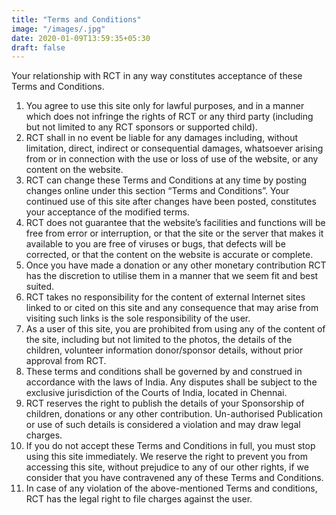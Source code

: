 ```yaml
---
title: "Terms and Conditions"
image: "/images/.jpg"
date: 2020-01-09T13:59:35+05:30
draft: false
---
```



Your relationship with RCT in any way constitutes acceptance of these Terms and Conditions.
1. You agree to use this site only for lawful purposes, and in a manner which does not infringe the rights of RCT or any third party (including but not limited to any RCT sponsors or supported child).
2.	RCT shall in no event be liable for any damages including, without limitation, direct, indirect or consequential damages, whatsoever arising from or in connection with the use or loss of use of the website, or any content on the website.
3.	RCT can change these Terms and Conditions at any time by posting changes online under this section “Terms and Conditions”. Your continued use of this site after changes have been posted, constitutes your acceptance of the modified terms.
4.	RCT does not guarantee that the website’s facilities and functions will be free from error or interruption, or that the site or the server that makes it available to you are free of viruses or bugs, that defects will be corrected, or that the content on the website is accurate or complete.
5.	Once you have made a donation or any other monetary contribution RCT has the discretion to utilise them in a manner that we seem fit and best suited.
6.	RCT takes no responsibility for the content of external Internet sites linked to or cited on this site and any consequence that may arise from visiting such links is the sole responsibility of the user.
7.	As a user of this site, you are prohibited from using any of the content of the site, including but not limited to the photos, the details of the children, volunteer information donor/sponsor details, without prior approval from RCT.
8.	These terms and conditions shall be governed by and construed in accordance with the laws of India. Any disputes shall be subject to the exclusive jurisdiction of the Courts of India, located in Chennai.
9.	RCT reserves the right to publish the details of your Sponsorship of children, donations or any other contribution. Un-authorised Publication or use of such details is considered a violation and may draw legal charges.
10.	If you do not accept these Terms and Conditions in full, you must stop using this site immediately. We reserve the right to prevent you from accessing this site, without prejudice to any of our other rights, if we consider that you have contravened any of these Terms and Conditions.
11.	In case of any violation of the above-mentioned Terms and conditions, RCT has the legal right to file charges against the user.
